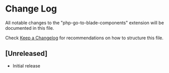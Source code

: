 # Change Log

All notable changes to the "php-go-to-blade-components" extension will be documented in this file.

Check [Keep a Changelog](http://keepachangelog.com/) for recommendations on how to structure this file.

## [Unreleased]

- Initial release